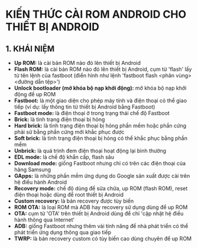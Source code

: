 # KIẾN THỨC CÀI ROM ANDROID CHO THIẾT BỊ ANDROID
## 1. KHÁI NIỆM
- __Up ROM:__ là cài bản ROM nào đó lên thiết bị Android
- __Flash ROM:__ là cài bản ROM nào đó lên thiết bị Android, cụm từ 'flash' lấy từ tên lệnh của fastboot (điển hình như lệnh 'fastboot flash <phân vùng> <đường dẫn tệp>')
- __Unlock bootloader (mở khóa bộ nạp khởi động):__ mở khóa bộ nạp khởi động để up ROM
- __Fastboot:__ là một giao diện cho phép máy tính và điện  thoại có thể giao tiếp (ví dụ: lấy thông tin từ thiết bị Android bằng Fastboot)
- __Fastboot mode:__ là điện thoại ở trong trạng thái chế độ Fastboot
-  __Brick:__ là tình trạng điện thoại bị hỏng
-  __Hard brick:__ là tình trạng điện thoại bị hỏng phần mềm hoặc phần cứng phải sử bằng phần cứng mới khắc phục được
- __Soft brick:__ là tình trạng điện thoại bị hỏng có thể khắc phục bằng phần mềm
- __Unbrick:__ là quá trình đem điện thoại hoạt động lại bình thường
- __EDL mode:__ là chế độ khẩn cấp, flash sâu
- __Download mode:__ giống Fastboot nhưng chỉ có trên các điện thoại của hãng Samsung
- __GApps:__ là những phần mềm ứng dụng do Google sản xuất được cài trên hệ điều hành Android
- __Recovery mode:__ chế độ dùng để sửa chữa, up ROM (flash ROM), reset điện thoại hoặc dùng để root thiết bị Android
- __Custom recovery:__ là bản recovery được tùy biến
- __ROM OTA:__ là loại ROM mà ADB hay recovery sử dụng dùng để up ROM
- __OTA:__ cụm từ 'OTA' trên thiết bị Android dùng để chỉ 'cập nhật hệ điều hành thông qua Internet'
- __ADB:__ giống Fastboot nhưng thêm vài tính năng để nhà phát triển có thể phát triển ứng dụng thông qua giao tiếp
- __TWRP:__ là bản recovery custom có tùy biến  cao dùng chuyên để up ROM
